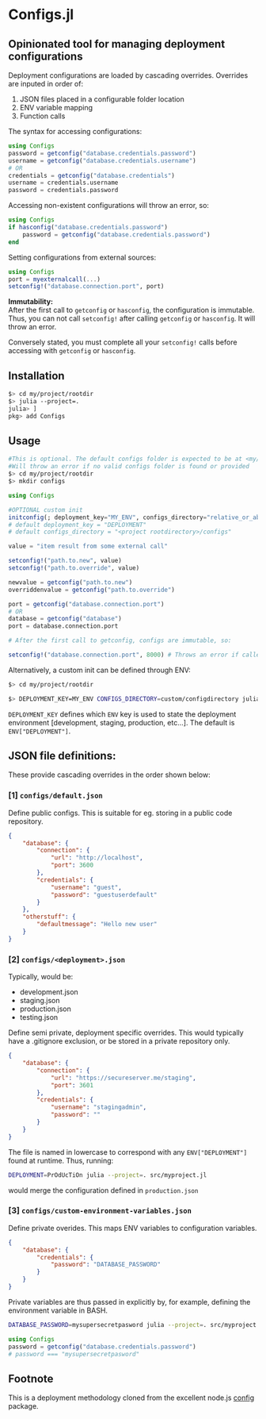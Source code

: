 # Configs.jl

## Opinionated tool for managing deployment configurations

Deployment configurations are loaded by cascading overrides.
Overrides are inputed in order of:
1. JSON files placed in a configurable folder location
2. ENV variable mapping
3. Function calls
  
The syntax for accessing configurations:
```julia
using Configs
password = getconfig("database.credentials.password")
username = getconfig("database.credentials.username")
# OR
credentials = getconfig("database.credentials")
username = credentials.username
password = credentials.password
```

Accessing non-existent configurations will throw an error, so:
```julia
using Configs
if hasconfig("database.credentials.password")
    password = getconfig("database.credentials.password")
end
```
Setting configurations from external sources:
```julia
using Configs
port = myexternalcall(...)
setconfig!("database.connection.port", port)
```

**Immutability:**  
After the first call to ```getconfig``` or ```hasconfig```, the configuration is immutable. Thus, you can not call ```setconfig!``` after calling ```getconfig``` or ```hasconfig```. It will throw an error.

Conversely stated, you must complete all your ```setconfig!``` calls before accessing with ```getconfig``` or ```hasconfig```.

## Installation
```bash
$> cd my/project/rootdir
$> julia --project=.
julia> ]
pkg> add Configs
```
## Usage
```bash
#This is optional. The default configs folder is expected to be at <my/project/rootdir>/configs.
#Will throw an error if no valid configs folder is found or provided
$> cd my/project/rootdir
$> mkdir configs
```
```julia
using Configs

#OPTIONAL custom init
initconfig(; deployment_key="MY_ENV", configs_directory="relative_or_absolute/custom/configdirectory") 
# default deployment_key = "DEPLOYMENT"
# default configs_directory = "<project rootdirectory>/configs"

value = "item result from some external call"

setconfig!("path.to.new", value)
setconfig!("path.to.override", value)

newvalue = getconfig("path.to.new")
overriddenvalue = getconfig("path.to.override")

port = getconfig("database.connection.port")
# OR
database = getconfig("database")
port = database.connection.port

# After the first call to getconfig, configs are immutable, so:

setconfig!("database.connection.port", 8000) # Throws an error if called here
```
Alternatively, a custom init can be defined through ENV:
```bash
$> cd my/project/rootdir

$> DEPLOYMENT_KEY=MY_ENV CONFIGS_DIRECTORY=custom/configdirectory julia --project=. src/project.jl
```
```DEPLOYMENT_KEY``` defines which ```ENV``` key is used to state the deployment environment [development, staging, production, etc...]. The default is ```ENV["DEPLOYMENT"]```.
## JSON file definitions:

These provide cascading overrides in the order shown below: 

### [1] ```configs/default.json```
Define public configs. This is suitable for eg. storing in a public code repository.
```json
{
    "database": {
        "connection": {
            "url": "http://localhost",
            "port": 3600
        },
        "credentials": {
            "username": "guest",
            "password": "guestuserdefault"
        }
    },
    "otherstuff": {
        "defaultmessage": "Hello new user"
    }
}
```
### [2] ```configs/<deployment>.json```
Typically, would be:
- development.json
- staging.json
- production.json
- testing.json

Define semi private, deployment specific overrides. This would typically have a .gitignore exclusion, or be stored in a private repository only.


```json
{
    "database": {
        "connection": {
            "url": "https://secureserver.me/staging",
            "port": 3601
        },
        "credentials": {
            "username": "stagingadmin",
            "password": ""
        }
    }
}
```
The file is named in lowercase to correspond with any ```ENV["DEPLOYMENT"]``` found at runtime. Thus, running:
```bash
DEPLOYMENT=PrOdUcTiOn julia --project=. src/myproject.jl
```
would merge the configuration defined in ```production.json```

### [3] ```configs/custom-environment-variables.json```
Define private overides. This maps ENV variables to configuration variables.

```json
{
    "database": {
        "credentials": {
            "password": "DATABASE_PASSWORD"
        }
    }
}
```
Private variables are thus passed in explicitly by, for example, defining the environment variable in BASH.
```bash
DATABASE_PASSWORD=mysupersecretpasword julia --project=. src/myproject.jl
```
```julia
using Configs
password = getconfig("database.credentials.password")
# password === "mysupersecretpasword"
```

## Footnote
This is a deployment methodology cloned from the excellent node.js [config](https://www.npmjs.com/package/config) package.